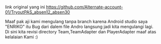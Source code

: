 link original yang ini 
https://github.com/Alternate-account-01/TryoutPAS_absen12_absen30

Maaf pak aji kami mengulang tanpa branch karena Android studio saya "ENRIKO" itu Bug dari dalem file Andro langsung jadi kita mengulangi lagi.
Di sini kita revisi directory Team,TeamAdapter dan PlayerAdapter maaf atas kelalaian Kami :)
